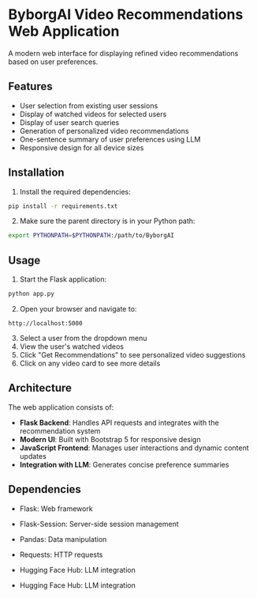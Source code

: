 # ByborgAI Video Recommendations Web Application

A modern web interface for displaying refined video recommendations based on user preferences.

## Features

- User selection from existing user sessions
- Display of watched videos for selected users
- Display of user search queries
- Generation of personalized video recommendations
- One-sentence summary of user preferences using LLM
- Responsive design for all device sizes

## Installation

1. Install the required dependencies:

```bash
pip install -r requirements.txt
```

2. Make sure the parent directory is in your Python path:

```bash
export PYTHONPATH=$PYTHONPATH:/path/to/ByborgAI
```

## Usage

1. Start the Flask application:

```bash
python app.py
```

2. Open your browser and navigate to:

```
http://localhost:5000
```

3. Select a user from the dropdown menu
4. View the user's watched videos
5. Click "Get Recommendations" to see personalized video suggestions
6. Click on any video card to see more details

## Architecture

The web application consists of:

- **Flask Backend**: Handles API requests and integrates with the recommendation system
- **Modern UI**: Built with Bootstrap 5 for responsive design
- **JavaScript Frontend**: Manages user interactions and dynamic content updates
- **Integration with LLM**: Generates concise preference summaries

## Dependencies

- Flask: Web framework
- Flask-Session: Server-side session management
- Pandas: Data manipulation
- Requests: HTTP requests
- Hugging Face Hub: LLM integration

- Hugging Face Hub: LLM integration 